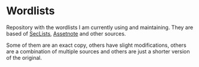 # Wordlists
Repository with the wordlists I am currently using and maintaining. They are based of [SecLists](https://github.com/danielmiessler/SecLists), [Assetnote](https://wordlists.assetnote.io/) and other sources.

Some of them are an exact copy, others have slight modifications, others are a combination of multiple sources and others are just a shorter version of the original.
